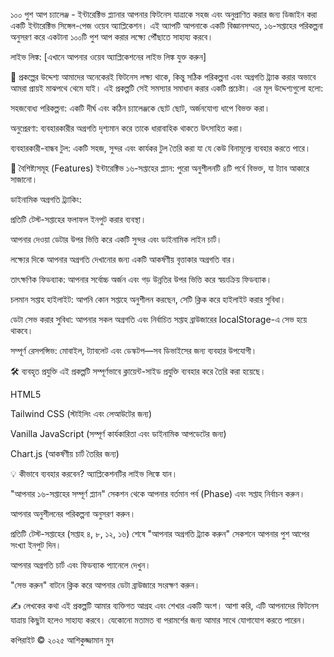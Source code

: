 ১০০ পুশ আপ চ্যালেঞ্জ - ইন্টারেক্টিভ প্ল্যানার
আপনার ফিটনেস যাত্রাকে সহজ এবং অনুপ্রাণিত করার জন্য ডিজাইন করা একটি ইন্টারেক্টিভ সিঙ্গেল-পেজ ওয়েব অ্যাপ্লিকেশন। এই অ্যাপটি আপনাকে একটি বিজ্ঞানসম্মত, ১৬-সপ্তাহের পরিকল্পনা অনুসরণ করে একটানা ১০০টি পুশ আপ করার লক্ষ্যে পৌঁছাতে সাহায্য করবে।

লাইভ লিঙ্ক: [এখানে আপনার ওয়েব অ্যাপ্লিকেশনের লাইভ লিঙ্ক যুক্ত করুন]

🌟 প্রকল্পের উদ্দেশ্য
আমাদের অনেকেরই ফিটনেস লক্ষ্য থাকে, কিন্তু সঠিক পরিকল্পনা এবং অগ্রগতি ট্র্যাক করার অভাবে আমরা প্রায়ই মাঝপথে থেমে যাই। এই প্রকল্পটি সেই সমস্যার সমাধান করার একটি প্রচেষ্টা। এর মূল উদ্দেশ্যগুলো হলো:

সহজবোধ্য পরিকল্পনা: একটি দীর্ঘ এবং কঠিন চ্যালেঞ্জকে ছোট ছোট, অর্জনযোগ্য ধাপে বিভক্ত করা।

অনুপ্রেরণা: ব্যবহারকারীর অগ্রগতি দৃশ্যমান করে তাকে ধারাবাহিক থাকতে উৎসাহিত করা।

ব্যবহারকারী-বান্ধব টুল: একটি সহজ, সুন্দর এবং কার্যকর টুল তৈরি করা যা যে কেউ বিনামূল্যে ব্যবহার করতে পারে।

🚀 বৈশিষ্ট্যসমূহ (Features)
ইন্টারেক্টিভ ১৬-সপ্তাহের প্ল্যান: পুরো অনুশীলনটি ৪টি পর্বে বিভক্ত, যা ট্যাব আকারে সাজানো।

ডাইনামিক অগ্রগতি ট্র্যাকিং:

প্রতিটি টেস্ট-সপ্তাহের ফলাফল ইনপুট করার ব্যবস্থা।

আপনার দেওয়া ডেটার উপর ভিত্তি করে একটি সুন্দর এবং ডাইনামিক লাইন চার্ট।

লক্ষ্যের দিকে আপনার অগ্রগতি দেখানোর জন্য একটি আকর্ষণীয় বৃত্তাকার অগ্রগতি বার।

তাৎক্ষণিক ফিডব্যাক: আপনার সর্বোচ্চ অর্জন এবং গড় উন্নতির উপর ভিত্তি করে স্বয়ংক্রিয় ফিডব্যাক।

চলমান সপ্তাহ হাইলাইট: আপনি কোন সপ্তাহে অনুশীলন করছেন, সেটি ক্লিক করে হাইলাইট করার সুবিধা।

ডেটা সেভ করার সুবিধা: আপনার সকল অগ্রগতি এবং নির্বাচিত সপ্তাহ ব্রাউজারের localStorage-এ সেভ হয়ে থাকবে।

সম্পূর্ণ রেসপন্সিভ: মোবাইল, ট্যাবলেট এবং ডেস্কটপ—সব ডিভাইসের জন্য ব্যবহার উপযোগী।

🛠️ ব্যবহৃত প্রযুক্তি
এই প্রকল্পটি সম্পূর্ণভাবে ক্লায়েন্ট-সাইড প্রযুক্তি ব্যবহার করে তৈরি করা হয়েছে।

HTML5

Tailwind CSS (স্টাইলিং এবং লেআউটের জন্য)

Vanilla JavaScript (সম্পূর্ণ কার্যকারিতা এবং ডাইনামিক আপডেটের জন্য)

Chart.js (আকর্ষণীয় চার্ট তৈরির জন্য)

💡 কীভাবে ব্যবহার করবেন?
অ্যাপ্লিকেশনটির লাইভ লিঙ্কে যান।

"আপনার ১৬-সপ্তাহের সম্পূর্ণ প্ল্যান" সেকশন থেকে আপনার বর্তমান পর্ব (Phase) এবং সপ্তাহ নির্বাচন করুন।

আপনার অনুশীলনের পরিকল্পনা অনুসরণ করুন।

প্রতিটি টেস্ট-সপ্তাহের (সপ্তাহ ৪, ৮, ১২, ১৬) শেষে "আপনার অগ্রগতি ট্র্যাক করুন" সেকশনে আপনার পুশ আপের সংখ্যা ইনপুট দিন।

আপনার অগ্রগতি চার্ট এবং ফিডব্যাক প্যানেলে দেখুন।

"সেভ করুন" বাটনে ক্লিক করে আপনার ডেটা ব্রাউজারে সংরক্ষণ করুন।

✍️ লেখকের কথা
এই প্রকল্পটি আমার ব্যক্তিগত আগ্রহ এবং শেখার একটি অংশ। আশা করি, এটি আপনাদের ফিটনেস যাত্রায় কিছুটা হলেও সাহায্য করবে। যেকোনো মতামত বা পরামর্শের জন্য আমার সাথে যোগাযোগ করতে পারেন।

কপিরাইট © ২০২৫ আশিকুজ্জামান মুন
